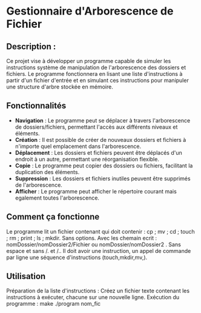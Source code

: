 # Gestionnaire d'Arborescence de Fichier

## Description :
Ce projet vise à développer un programme capable de simuler les instructions système de manipulation de l'arborescence des dossiers et fichiers. Le programme fonctionnera en lisant une liste d'instructions à partir d'un fichier d'entrée et en simulant ces instructions pour manipuler une structure d'arbre stockée en mémoire.

## Fonctionnalités
- **Navigation** : Le programme peut se déplacer à travers l'arborescence de dossiers/fichiers, permettant l'accès aux différents niveaux et éléments.
- **Création** : Il est possible de créer de nouveaux dossiers et fichiers à n'importe quel emplacement dans l'arborescence.
- **Déplacement** : Les dossiers et fichiers peuvent être déplacés d'un endroit à un autre, permettant une réorganisation flexible.
- **Copie** : Le programme peut copier des dossiers ou fichiers, facilitant la duplication des éléments.
- **Suppression** : Les dossiers et fichiers inutiles peuvent être supprimés de l'arborescence.
- **Afficher** : Le programme peut afficher le répertoire courant mais egalement toutes l'arborescence.

## Comment ça fonctionne
Le programme lit un fichier contenant qui doit contenir : cp ; mv ; cd ; touch ; rm ; print ; ls ; mkdir. Sans options.
Avec les chemain ecrit : nomDossier/nomDossier2/Fichier ou nomDossier/nomDossier2 . Sans espace et sans /. et /..
Il doit avoir une instruction, un appel de commande par ligne une séquence d'instructions (touch,mkdir,mv,). 

## Utilisation
Préparation de la liste d'instructions : Créez un fichier texte contenant les instructions à exécuter, chacune sur une nouvelle ligne.
Exécution du programme : make 
                        ./program nom_fic
                                             

